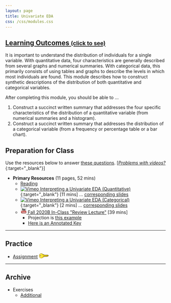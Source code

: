 ```yaml
---
layout: page
title: Univariate EDA
css: /css/modules.css
---
```


<div class="panel-group-ILOs">
  <div class="panel panel-default">
    <div class="panel-heading">
      <h2 class="panel-title">
        <a data-toggle="collapse" href="#ILOs">Learning Outcomes <small>(click to see)</small></a>
      </h2>
    </div>
    <div id="ILOs" class="panel-collapse collapse">
      <div class="panel-body">
It is important to understand the distribution of individuals for a single variable. With quantitative data, four characteristics are generally described from several graphs and numerical summaries. With categorical data, this primarily consists of using tables and graphs to describe the levels in which most individuals are found. This module describes how to construct synthetic descriptions of the distribution of both quantitative and categorical variables.

<p>After completing this module, you should be able to ...</p>

<ol>
  <li>Construct a succinct written summary that addresses the four specific characteristics of the distribution of a quantitative variable (from numerical summaries and a histogram).</li>
  <li>Construct a succinct written summary that addresses the distribution of a categorical variable (from a frequency or percentage table or a bar chart).</li>
</ol>
      </div>
    </div>
  </div>
</div>

## Preparation for Class

Use the resources below to answer [these questions](Prep/UnivEDA). [[*Problems with videos?*](../resources/FAQs/videos){:target="_blank"}]

* **Primary Resources** (11 pages, 52 mins)
  * [Reading](http://derekogle.com/Book107/UnivEDA.html)
  * [![Vimeo](../img/dhovid.png) Interpreting a Univariate EDA (Quantitative)](https://vimeo.com/user45324800/ueda-quantsum){:target="_blank"} [11 mins] ... [corresponding slides](PPT/UEDAQuant_PPT.pptx)
  * [![Vimeo](../img/dhovid.png) Interpreting a Univariate EDA (Categorical)](https://vimeo.com/user45324800/ueda-catsum){:target="_blank"} [2 mins] ... [corresponding slides](PPT/UEDACat_PPT.pptx)
  * [![YouTube](../img/youtube.png) Fall 2020B In-Class "Review Lecture"](https://youtu.be/noW3XtUvkSs) [39 mins]
    * Projection is [this example](CE/UnivEDA_CExmpl)
    * [Here is an Annotated Key](CE/KEY_UnivEDA_CExmpl)

----

## Practice

* [Assignment](CE/UnivEDA_CE1) [![Decoration](../img/key.png)](CE/KEY_UnivEDA_CE)

----

## Archive

* Exercises
  * [Additional](CE/UnivEDA_CE2)
